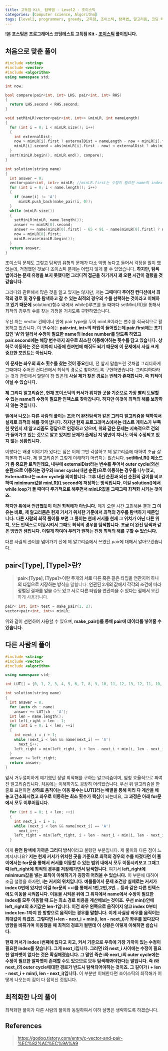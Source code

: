 ```yaml
---
title: 고득점 Kit_ 탐욕법 - Level2 - 조이스틱 
categories: [Computer science, Algorithm]
tags: [level2, programmers, greedy, 고득점, 조이스틱, 탐욕법, 알고리즘, 코딩 테스트, 프로그래머스]
---
```


**!본 포스팅은 프로그래머스 코딩테스트 고득점 Kit - [조이스틱](https://programmers.co.kr/learn/courses/30/lessons/42860) 풀이입니다.**

## 처음으로 맞춘 풀이
``` cpp
#include <string>
#include <vector>
#include <algorithm>
using namespace std;

int now;

bool compare(pair<int, int> LHS, pair<int, int> RHS)
{
  return LHS.second < RHS.second;
}

void setMinLR(vector<pair<int, int>> &minLR, int nameLength)
{
  for (int i = 0; i < minLR.size(); i++)
  {
    int externalDist;
    now > minLR[i].first ? externalDist = nameLength - now + minLR[i].first : externalDist = nameLength - minLR[i].first + now;
    minLR[i].second = abs(minLR[i].first - now) < externalDist ? abs(minLR[i].first - now) : externalDist;
  }
  sort(minLR.begin(), minLR.end(), compare);
}

int solution(string name)
{
  int answer = 0;
  vector<pair<int, int>> minLR; //minLR.first는 수정이 필요한 name의 index, minLR.second는 좌우 최소 이동 횟수를 의미.
  for (int i = 0; i < name.length(); i++)
  {
    if (name[i] != 'A')
      minLR.push_back(make_pair(i, 0));
  }
  while (minLR.size())
  {
    setMinLR(minLR, name.length());
    answer += minLR[0].second;                                                                                               //가장 짧게갈 수 있는 알파벳으로 커서 이동
    answer += name[minLR[0].first] - 65 < 91 - name[minLR[0].first] ? name[minLR[0].first] - 65 : 91 - name[minLR[0].first]; //가장 짧게갈 수 있는 방향을 통해 알파벳 변경
    now = minLR[0].first;
    minLR.erase(minLR.begin());
  }
  return answer;
}
```

조이스틱 문제도 그렇고 탐욕법 유형의 문제가 다소 악명 높다고 들어서 걱정을 많이 했었는데, 걱정했던 것보다 조이스틱 문제는 어렵지 않게 풀 수 있었습니다. **하지만, 탐욕법이라는 문제 유형을 보지 못했다면 그리디적 접근을 하기까지 꽤 오랜 시간이 걸렸을 것 같습니다.**

그리디와 관련해서 많은 것을 알고 있지는 않지만, 저는 **그때마다 주어진 컨디션에서 최적의 경로 및 경우를 탐색하고 갈 수 있는 최적의 경우의 수를 선택하는 것이라고 이해하고 있기 때문에** solution()함수 내에서 while()루프를 돌 때마다 setMinLR()을 통해서 최적의 경우의 수를 찾는 과정을 거치도록 구현하였습니다.

우선 저는 vector 컨테이너 안에 pair type을 두어 minLR이라는 변수를 적극적으로 활용하고 있습니다. 이 변수에는 **pair<int, int>의 타입이 들어있는데 pair.first에는 초기값인 'A'와 달라서 수정이 필요한 name의 index number를 담도록 하였고 pair.second에는 해당 변수까지 좌우로 최소한 이동해야하는 횟수를 담고 있습니다.** **상하로 이동하는 것은 어차피 나중에 한꺼번에 해줘도 되기 때문에 이 문제에서 사실 크게 중요한 포인트는 아닙니다.**

**이 문제는 좌우의 최소 횟수를 찾는 것이 중요**한데, 전 앞서 말씀드린 것처럼 그리디하게 그때마다 주어진 컨디션에서 최적의 경로로 찾아가도록 구현하였습니다. 그리디하다라는 것과 관련해서 할말이 참 많은데 **사실 제가 찾은 경로는 반례가 존재합니다. 즉 최적이 아닐 수 있습니다.**

**제 그리디 알고리즘은, 현재 조이스틱의 커서가 위치한 곳을 기준으로 가장 빨리 도달할 수 있는 name의 수정이 필요한 인덱스로 찾아갑니다. 하지만 이것이 최적의 해를 보장하지 않는 것입니다.**

**밑에서 나오는 다른 사람의 풀이는 조금 더 완전탐색과 같은 그리디 알고리즘을 택하여서 실제로 최적의 해를 찾아냅니다. 하지만 현재 프로그래머스에서는 테스트 케이스가 부족한 탓인지 제 알고리즘도 정답으로 인정하고 있으며, 위와 같은 문제는 지속적으로 건의가 들어가고 있는 것으로 알고 있지만 문제가 출제된 지 몇년이 지나도 아직 수정되고 있지 않는 상황입니다.**

이렇다는 배경 이야기가 있다는 점은 이제 그만 각설하고 제 알고리즘에 대하여 조금 살펴볼까 합니다.
제 알고리즘은 그렇게 이해하기 어렵지는 않습니다. **setMinLR() 메소드가 좀 중요한 로직인데요, 내부에 externalDist라는 변수를 두어서 outer cycle(외선 순환)으로 이동하는 경우와 inner cycle(내선 순환)으로 이동하는 경우를 나누었고, ExternalDist는 outer cycle을 의미합니다. 그후 내선 순환과 외선 순환의 길이를 비교하여 minimum값을 minLR[i].second에 저장하는 방식입니다. 이걸 solution()에서 while loop가 돌 때마다 주기적으로 해주면서 minLR값을 그때그때 최적화 시키는 것이죠.**

**하지만 위에서 언급했듯이 이건 최적해가 아닙니다.** 제가 오랜 시간 고민해본 결과 **그 이유는 바로, 제 알고리즘은 현재 커서가 위치한 기준에서 최적의 경우를 탐색하기 때문입니다.** **다른 사람의 최적 풀이를 보면 그 풀이는 현재 커서를 현재 그 위치가 아닌 다른 위치, 모든 인덱스로 이동시켜서 그때도 최적의 경우를 탐색합니다. 조금 더 완전 탐색과 같은 방법인 셈입니다. 이렇게 하여야 우리가 원하는 진정 최적의 해를 구할 수 있습니다.**

다른 사람의 풀이를 넘어가기 전에 제 알고리즘에서 쓰였던 pair에 대해서 알아보겠습니다.

## pair<[Type], [Type]>란?
> **pair<[Type], [Type]>이란 두개의 서로 다른 혹은 같은 타입을 연관지어 하나의 타입으로 저장하는 방식**을 말합니다. **연관된 2개의 값에서 각각의 조건에 따라 정렬된 결과를 얻을 수도 있고 서로 다른 타입을 연관지을 수 있다는 점에서 요긴**하게 사용됩니다.
``` cpp
pair< int, int> test = make_pair(1, 2);
vector<pair<int, int>> minLR;
```
위와 같이 선언하여 사용할 수 있으며, **make_pair()를 통해 pair에 데이터를 넣어줄 수 있습니다.**

## 다른 사람의 풀이
``` cpp
#include <string>
#include <vector>
#include <algorithm>

using namespace std;

int LUT[] = {0, 1, 2, 3, 4, 5, 6, 7, 8, 9, 10, 11, 12, 13, 12, 11, 10, 9, 8, 7, 6, 5, 4, 3, 2, 1};

int solution(string name)
{
  int answer = 0;
  for (auto ch : name)
    answer += LUT[ch - 'A'];
  int len = name.length();
  int left_right = len - 1;
  for (int i = 0; i < len; ++i)
  {
    int next_i = i + 1;
    while (next_i < len && name[next_i] == 'A')
      next_i++;
    left_right = min(left_right, i + len - next_i + min(i, len - next_i));
  }
  answer += left_right;
  return answer;
}
```

앞서 거두절미하게 얘기했던 정말 최적해를 구하는 알고리즘이며, 엄청 효율적으로 짜여진 알고리즘입니다. 처음에는 이해하기도 굉장히 어려웠습니다.
우선 위 알고리즘을 한줄로 표현하면 **상하로 움직이는 이동 횟수는 LUT[]라는 배열을 통해 미리 다 계산을 해놓고 간소화시켰고 좌우로 이동하는 최소 횟수가 핵심**이 되는데요, **그 과정은 아래 for문에서 모두 이루어집니다.**
``` cpp
  for (int i = 0; i < len; ++i)
  {
    int next_i = i + 1;
    while (next_i < len && name[next_i] == 'A')
      next_i++;
    left_right = min(left_right, i + len - next_i + min(i, len - next_i));
  }
```
이게 **완전 탐색에 가까운 그리디 방식**이라고 불렀던 부분입니다. 제 풀이와 다른 점이 느껴지시나요?
**저는 현재 커서가 위치한 곳을 기준으로 최적의 경우의 수를 따졌다면 이 풀이에서는 for문을 통해서 커서를 이동할 수 있는 범위 내에서 모두 이동시켜보고 그때그때 left_right에 최적의 경우를 저장해가면서 탐색합니다.**
여기서 **left_right에 minimum값을 넣는 로직이 이해하기가 굉장히 어려울 수 있습니다.**
이 부분에 대하여 조금 설명을 하자면, **i는 커서의 위치입니다. 예를들어서 문제 조건상 실제로는 커서가 index 0번에 있지만 이걸 for문의 ++i를 통해서 1번,2번,3번... 등과 같은 다른 인덱스에도 이동을 시켜봅니다. 이동을 시켜본 뒤에 그 위치에서 name에서 수정이 필요한 Index를 모두 이동할 때 드는 최소 경로 비용을 계산해보는 것이죠.**
**우선 min()안에 left_right의 초기값은 len-1입니다. 이건 좌우 왼쪽으로 움직이지 않고 index 0부터 index len-1까지 한 방향으로 움직이는 경우를 말합니다. 이게 사실상 좌우를 움직이는 최대값이 되겠죠. 그렇다면 i+len - next_i + min(i, len - next_i)가 좌우를 왔다갔다 방향을 바꿔가며 이동했을 때 최적의 경로가 될텐데 이 상황은 이렇게 이해하면 쉽습니다.**

**현재 커서가 index i번째에 있다고 치고, 커서 기준으로 우측에 가장 가까이 있는 수정이 필요한 index를 찾습니다. 그게 next_i입니다. 그러면 i와 next_i 사이에는 수정이 필요한 알파벳이 없다는 것은 확실해졌습니다. 그 말인 즉슨 i와 next_i의 outer cycle에는 수정이 필요한 알파벳이 존재할 수도 있으므로 모두 탐색해봐야한다는 말입니다. 즉 i와 next_i의 outer cycle에대한 경로가 반드시 탐색되어야하는 것이죠. 그 길이가 i + len - next_i + min(i, len - next_i)입니다.**
이 부분만 이해한다면 조이스틱의 최적해가 어떻게 나오는지 감이 다 잡히신 것입니다.

## 최적화한 나의 풀이
최적화한 풀이가 다른 사람의 풀이와 동일하여서 이하 설명은 생략하도록 하겠습니다.

## References
> https://godog.tistory.com/entry/c-vector-and-pair-%EC%82%AC%EC%9A%A9